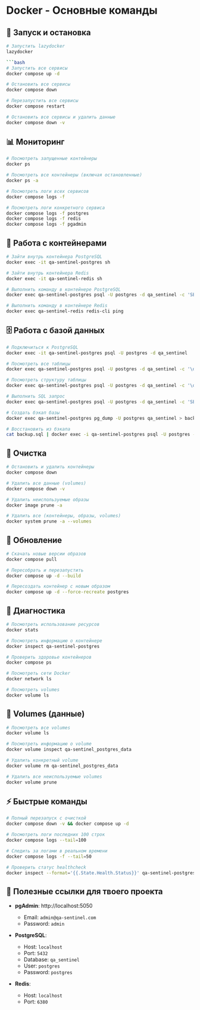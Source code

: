 # Docker - Основные команды

## 🚀 Запуск и остановка

```bash
# Запустить lazydocker
lazydocker

```bash
# Запустить все сервисы
docker compose up -d

# Остановить все сервисы
docker compose down

# Перезапустить все сервисы
docker compose restart

# Остановить все сервисы и удалить данные
docker compose down -v
```

## 📊 Мониторинг

```bash
# Посмотреть запущенные контейнеры
docker ps

# Посмотреть все контейнеры (включая остановленные)
docker ps -a

# Посмотреть логи всех сервисов
docker compose logs -f

# Посмотреть логи конкретного сервиса
docker compose logs -f postgres
docker compose logs -f redis
docker compose logs -f pgadmin
```

## 🔧 Работа с контейнерами

```bash
# Зайти внутрь контейнера PostgreSQL
docker exec -it qa-sentinel-postgres sh

# Зайти внутрь контейнера Redis
docker exec -it qa-sentinel-redis sh

# Выполнить команду в контейнере PostgreSQL
docker exec qa-sentinel-postgres psql -U postgres -d qa_sentinel -c 'SELECT * FROM sites;'

# Выполнить команду в контейнере Redis
docker exec qa-sentinel-redis redis-cli ping
```

## 🗄️ Работа с базой данных

```bash
# Подключиться к PostgreSQL
docker exec -it qa-sentinel-postgres psql -U postgres -d qa_sentinel

# Посмотреть все таблицы
docker exec qa-sentinel-postgres psql -U postgres -d qa_sentinel -c '\dt'

# Посмотреть структуру таблицы
docker exec qa-sentinel-postgres psql -U postgres -d qa_sentinel -c '\d sites'

# Выполнить SQL запрос
docker exec qa-sentinel-postgres psql -U postgres -d qa_sentinel -c 'SELECT COUNT(*) FROM sites;'

# Создать бэкап базы
docker exec qa-sentinel-postgres pg_dump -U postgres qa_sentinel > backup.sql

# Восстановить из бэкапа
cat backup.sql | docker exec -i qa-sentinel-postgres psql -U postgres -d qa_sentinel
```

## 🧹 Очистка

```bash
# Остановить и удалить контейнеры
docker compose down

# Удалить все данные (volumes)
docker compose down -v

# Удалить неиспользуемые образы
docker image prune -a

# Удалить все (контейнеры, образы, volumes)
docker system prune -a --volumes
```

## 🔄 Обновление

```bash
# Скачать новые версии образов
docker compose pull

# Пересобрать и перезапустить
docker compose up -d --build

# Пересоздать контейнер с новым образом
docker compose up -d --force-recreate postgres
```

## 🐛 Диагностика

```bash
# Посмотреть использование ресурсов
docker stats

# Посмотреть информацию о контейнере
docker inspect qa-sentinel-postgres

# Проверить здоровье контейнеров
docker compose ps

# Посмотреть сети Docker
docker network ls

# Посмотреть volumes
docker volume ls
```

## 💾 Volumes (данные)

```bash
# Посмотреть все volumes
docker volume ls

# Посмотреть информацию о volume
docker volume inspect qa-sentinel_postgres_data

# Удалить конкретный volume
docker volume rm qa-sentinel_postgres_data

# Удалить все неиспользуемые volumes
docker volume prune
```

## ⚡ Быстрые команды

```bash
# Полный перезапуск с очисткой
docker compose down -v && docker compose up -d

# Посмотреть логи последних 100 строк
docker compose logs --tail=100

# Следить за логами в реальном времени
docker compose logs -f --tail=50

# Проверить статус healthcheck
docker inspect --format='{{.State.Health.Status}}' qa-sentinel-postgres
```

## 🔗 Полезные ссылки для твоего проекта

- **pgAdmin**: http://localhost:5050
  - Email: `admin@qa-sentinel.com`
  - Password: `admin`

- **PostgreSQL**:
  - Host: `localhost`
  - Port: `5432`
  - Database: `qa_sentinel`
  - User: `postgres`
  - Password: `postgres`

- **Redis**:
  - Host: `localhost`
  - Port: `6380`
